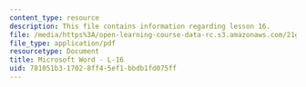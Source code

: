 ```yaml
---
content_type: resource
description: This file contains information regarding lesson 16.
file: /media/https%3A/open-learning-course-data-rc.s3.amazonaws.com/21g-104-chinese-iv-regular-spring-2004/781051b317028ff45ef1bbdb1fd075ff_MIT21G_104S04_L16.pdf
file_type: application/pdf
resourcetype: Document
title: Microsoft Word - L-16
uid: 781051b3-1702-8ff4-5ef1-bbdb1fd075ff
---
```

